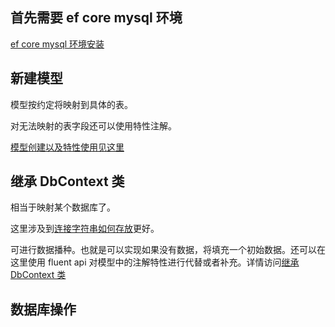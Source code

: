## 首先需要 ef core mysql 环境

[ef core mysql 环境安装](/DotNet/EF%20Core/mysql%20%E7%8E%AF%E5%A2%83.html)

## 新建模型

模型按约定将映射到具体的表。

对无法映射的表字段还可以使用特性注解。

[模型创建以及特性使用见这里](/DotNet/EF%20Core/Model%20%E7%89%B9%E6%80%A7%E6%B3%A8%E8%A7%A3)

## 继承 DbContext 类

相当于映射某个数据库了。

这里涉及到[连接字符串如何存放](/DotNet/EF%20Core/%E8%BF%9E%E6%8E%A5%E5%AD%97%E7%AC%A6%E4%B8%B2.html)更好。

可进行数据播种。也就是可以实现如果没有数据，将填充一个初始数据。还可以在这里使用 fluent api 对模型中的注解特性进行代替或者补充。详情访问[继承 DbContext 类]()

## 数据库操作


